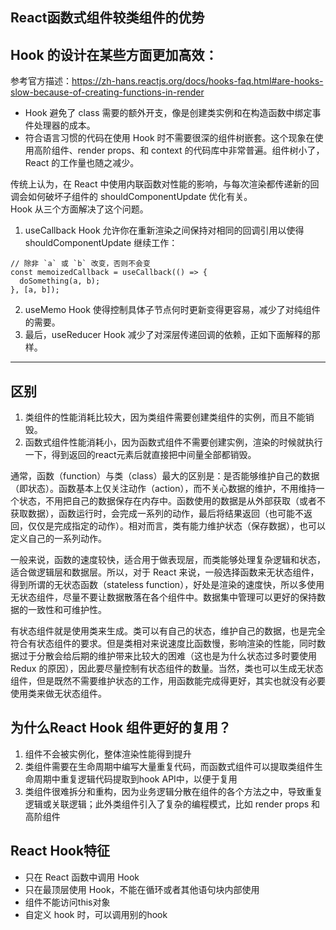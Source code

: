 ## React函数式组件较类组件的优势


## Hook 的设计在某些方面更加高效：  
参考官方描述：https://zh-hans.reactjs.org/docs/hooks-faq.html#are-hooks-slow-because-of-creating-functions-in-render

- Hook 避免了 class 需要的额外开支，像是创建类实例和在构造函数中绑定事件处理器的成本。
- 符合语言习惯的代码在使用 Hook 时不需要很深的组件树嵌套。这个现象在使用高阶组件、render props、和 context 的代码库中非常普遍。组件树小了，React 的工作量也随之减少。


传统上认为，在 React 中使用内联函数对性能的影响，与每次渲染都传递新的回调会如何破坏子组件的 shouldComponentUpdate 优化有关。  
Hook 从三个方面解决了这个问题。

1. useCallback Hook 允许你在重新渲染之间保持对相同的回调引用以使得 shouldComponentUpdate 继续工作：
```
// 除非 `a` 或 `b` 改变，否则不会变
const memoizedCallback = useCallback(() => {
  doSomething(a, b);
}, [a, b]);
```

2. useMemo Hook 使得控制具体子节点何时更新变得更容易，减少了对纯组件的需要。
3. 最后，useReducer Hook 减少了对深层传递回调的依赖，正如下面解释的那样。


-------------------------------------------------------------------
## 区别
1. 类组件的性能消耗比较大，因为类组件需要创建类组件的实例，而且不能销毁。
2. 函数式组件性能消耗小，因为函数式组件不需要创建实例，渲染的时候就执行一下，得到返回的react元素后就直接把中间量全部都销毁。

通常，函数（function）与类（class）最大的区别是：是否能够维护自己的数据（即状态）。函数基本上仅关注动作（action），而不关心数据的维护，不用维持一个状态，不用把自己的数据保存在内存中。函数使用的数据是从外部获取（或者不获取数据），函数运行时，会完成一系列的动作，最后将结果返回（也可能不返回，仅仅是完成指定的动作）。相对而言，类有能力维护状态（保存数据），也可以定义自己的一系列动作。  

一般来说，函数的速度较快，适合用于做表现层，而类能够处理复杂逻辑和状态，适合做逻辑层和数据层。所以，对于 React 来说，一般选择函数来无状态组件，得到所谓的无状态函数（stateless function），好处是渲染的速度快，所以多使用无状态组件，尽量不要让数据散落在各个组件中。数据集中管理可以更好的保持数据的一致性和可维护性。  

有状态组件就是使用类来生成。类可以有自己的状态，维护自己的数据，也是完全符合有状态组件的要求。但是类相对来说速度比函数慢，影响渲染的性能，同时数据过于分散会给后期的维护带来比较大的困难（这也是为什么状态过多时要使用 Redux 的原因），因此要尽量控制有状态组件的数量。当然，类也可以生成无状态组件，但是既然不需要维护状态的工作，用函数能完成得更好，其实也就没有必要使用类来做无状态组件。






## 为什么React Hook 组件更好的复用？

1. 组件不会被实例化，整体渲染性能得到提升
2. 类组件需要在生命周期中编写大量重复代码，而函数式组件可以提取类组件生命周期中重复逻辑代码提取到hook API中，以便于复用
3. 类组件很难拆分和重构，因为业务逻辑分散在组件的各个方法之中，导致重复逻辑或关联逻辑；此外类组件引入了复杂的编程模式，比如 render props 和高阶组件

## React Hook特征
- 只在 React 函数中调用 Hook
- 只在最顶层使用 Hook，不能在循环或者其他语句块内部使用
- 组件不能访问this对象
- 自定义 hook 时，可以调用别的hook
